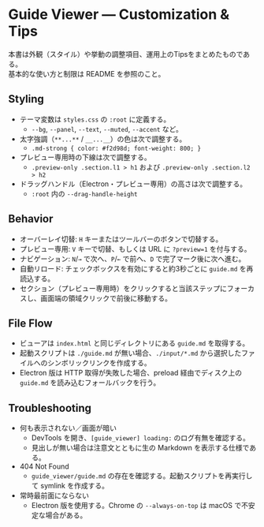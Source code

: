 # Guide Viewer — Customization & Tips

本書は外観（スタイル）や挙動の調整項目、運用上のTipsをまとめたものである。  
基本的な使い方と制限は README を参照のこと。

## Styling

- テーマ変数は `styles.css` の `:root` に定義する。
  - `--bg`, `--panel`, `--text`, `--muted`, `--accent` など。
- 太字強調（`**...**` / `__...__`）の色は次で調整する。
  - `.md-strong { color: #f2d98d; font-weight: 800; }`
- プレビュー専用時の下線は次で調整する。
  - `.preview-only .section.l1 > h1` および `.preview-only .section.l2 > h2`
- ドラッグハンドル（Electron・プレビュー専用）の高さは次で調整する。
  - `:root` 内の `--drag-handle-height`

## Behavior

- オーバーレイ切替: `H` キーまたはツールバーのボタンで切替する。
- プレビュー専用: `V` キーで切替、もしくは URL に `?preview=1` を付与する。
- ナビゲーション: `N`/`→` で次へ、`P`/`←` で前へ、`D` で完了マーク後に次へ進む。
- 自動リロード: チェックボックスを有効にすると約3秒ごとに `guide.md` を再読込する。
- セクション（プレビュー専用時）をクリックすると当該ステップにフォーカスし、画面端の領域クリックで前後に移動する。

## File Flow

- ビューアは `index.html` と同じディレクトリにある `guide.md` を取得する。
- 起動スクリプトは `./guide.md` が無い場合、`./input/*.md` から選択したファイルへのシンボリックリンクを作成する。
- Electron 版は HTTP 取得が失敗した場合、preload 経由でディスク上の `guide.md` を読み込むフォールバックを行う。

## Troubleshooting

- 何も表示されない／画面が暗い
  - DevTools を開き、`[guide_viewer] loading:` のログ有無を確認する。
  - 見出しが無い場合は注意文とともに生の Markdown を表示する仕様である。
- 404 Not Found
  - `guide_viewer/guide.md` の存在を確認する。起動スクリプトを再実行して symlink を作成する。
- 常時最前面にならない
  - Electron 版を使用する。Chrome の `--always-on-top` は macOS で不安定な場合がある。
